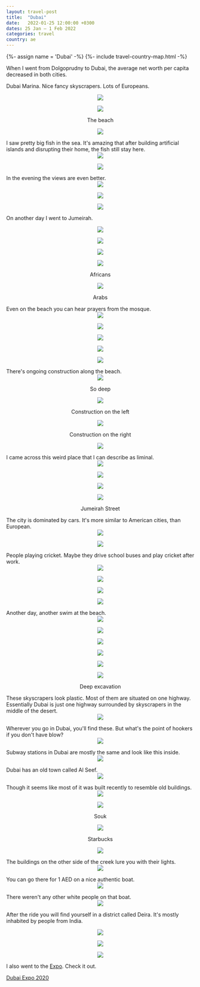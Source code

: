 ```yaml
---
layout: travel-post
title:  "Dubai"
date:   2022-01-25 12:00:00 +0300
dates: 25 Jan – 1 Feb 2022
categories: travel
country: ae
---
```


{%- assign name = 'Dubai' -%}
{%- include travel-country-map.html -%}

When I went from Dolgoprudny to Dubai, the average net worth per capita decreased in both cities.

Dubai Marina. Nice fancy skyscrapers. Lots of Europeans.
<center>
<img src="{{site.baseurl}}/assets/img/dubai/1.jpg" />
<p class="image-label">
</p>
</center>
<center>
<img src="{{site.baseurl}}/assets/img/dubai/2.jpg" />
<p class="image-label">
The beach
</p>
</center>
<center>
<img src="{{site.baseurl}}/assets/img/dubai/3.jpg" />
<p class="image-label">
</p>
</center>
I saw pretty big fish in the sea. It's amazing that after building artificial islands and disrupting their home, the fish still stay here.
<center>
<img src="{{site.baseurl}}/assets/img/dubai/4.jpg" />
<p class="image-label">
</p>
</center>
<center>
<img src="{{site.baseurl}}/assets/img/dubai/5.jpg" />
<p class="image-label">
</p>
</center>
In the evening the views are even better.
<center>
<img src="{{site.baseurl}}/assets/img/dubai/6.jpg" />
<p class="image-label">
</p>
</center>
<center>
<img src="{{site.baseurl}}/assets/img/dubai/7.jpg" />
<p class="image-label">
</p>
</center>
<center>
<img src="{{site.baseurl}}/assets/img/dubai/8.jpg" />
<p class="image-label">
</p>
</center>

On another day I went to Jumeirah.
<center>
<img src="{{site.baseurl}}/assets/img/dubai/9.jpg" />
<p class="image-label">
</p>
</center>
<center>
<img src="{{site.baseurl}}/assets/img/dubai/10.jpg" />
<p class="image-label">
</p>
</center>
<center>
<img src="{{site.baseurl}}/assets/img/dubai/11.jpg" />
<p class="image-label">
</p>
</center>
<center>
<img src="{{site.baseurl}}/assets/img/dubai/12.jpg" />
<p class="image-label">
Africans
</p>
</center>
<center>
<img src="{{site.baseurl}}/assets/img/dubai/13.jpg" />
<p class="image-label">
Arabs
</p>
</center>
Even on the beach you can hear prayers from the mosque.
<center>
<img src="{{site.baseurl}}/assets/img/dubai/14.jpg" />
<p class="image-label">
</p>
</center>
<center>
<img src="{{site.baseurl}}/assets/img/dubai/15.jpg" />
<p class="image-label">
</p>
</center>
<center>
<img src="{{site.baseurl}}/assets/img/dubai/16.jpg" />
<p class="image-label">
</p>
</center>
<center>
<img src="{{site.baseurl}}/assets/img/dubai/17.jpg" />
<p class="image-label">
</p>
</center>
<center>
<img src="{{site.baseurl}}/assets/img/dubai/18.jpg" />
<p class="image-label">
</p>
</center>
There's ongoing construction along the beach.
<center>
<img src="{{site.baseurl}}/assets/img/dubai/19.jpg" />
<p class="image-label">
So deep
</p>
</center>
<center>
<img src="{{site.baseurl}}/assets/img/dubai/20.jpg" />
<p class="image-label">
Construction on the left
</p>
</center>
<center>
<img src="{{site.baseurl}}/assets/img/dubai/21.jpg" />
<p class="image-label">
Construction on the right
</p>
</center>
<center>
<img src="{{site.baseurl}}/assets/img/dubai/22.jpg" />
<p class="image-label">
</p>
</center>
I came across this weird place that I can describe as liminal.
<center>
<img src="{{site.baseurl}}/assets/img/dubai/23.jpg" />
<p class="image-label">
</p>
</center>
<center>
<img src="{{site.baseurl}}/assets/img/dubai/24.jpg" />
<p class="image-label">
</p>
</center>
<center>
<img src="{{site.baseurl}}/assets/img/dubai/25.jpg" />
<p class="image-label">
</p>
</center>
<center>
<img src="{{site.baseurl}}/assets/img/dubai/26.jpg" />
<p class="image-label">
Jumeirah Street
</p>
</center>
The city is dominated by cars. It's more similar to American cities, than European.
<center>
<img src="{{site.baseurl}}/assets/img/dubai/27.jpg" />
<p class="image-label">
</p>
</center>
<center>
<img src="{{site.baseurl}}/assets/img/dubai/28.jpg" />
<p class="image-label">
</p>
</center>
People playing cricket. Maybe they drive school buses and play cricket after work.
<center>
<img src="{{site.baseurl}}/assets/img/dubai/29.jpg" />
<p class="image-label">
</p>
</center>
<center>
<img src="{{site.baseurl}}/assets/img/dubai/30.jpg" />
<p class="image-label">
</p>
</center>
<center>
<img src="{{site.baseurl}}/assets/img/dubai/31.jpg" />
<p class="image-label">
</p>
</center>
<center>
<img src="{{site.baseurl}}/assets/img/dubai/32.jpg" />
<p class="image-label">
</p>
</center>
Another day, another swim at the beach.
<center>
<img src="{{site.baseurl}}/assets/img/dubai/33.jpg" />
<p class="image-label">
</p>
</center>
<center>
<img src="{{site.baseurl}}/assets/img/dubai/34.jpg" />
<p class="image-label">
</p>
</center>
<center>
<img src="{{site.baseurl}}/assets/img/dubai/35.jpg" />
<p class="image-label">
</p>
</center>
<center>
<img src="{{site.baseurl}}/assets/img/dubai/36.jpg" />
<p class="image-label">
</p>
</center>
<center>
<img src="{{site.baseurl}}/assets/img/dubai/37.jpg" />
<p class="image-label">
</p>
</center>
<center>
<img src="{{site.baseurl}}/assets/img/dubai/38.jpg" />
<p class="image-label">
Deep excavation
</p>
</center>
These skyscrapers look plastic. Most of them are situated on one highway. Essentially Dubai is just one highway surrounded by skyscrapers in the middle of the desert.
<center>
<img src="{{site.baseurl}}/assets/img/dubai/39.jpg" />
<p class="image-label">
</p>
</center>
Wherever you go in Dubai, you'll find these. But what's the point of hookers if you don't have blow?
<center>
<img src="{{site.baseurl}}/assets/img/dubai/39-2.jpg" />
<p class="image-label">
</p>
</center>
Subway stations in Dubai are mostly the same and look like this inside.
<center>
<img src="{{site.baseurl}}/assets/img/dubai/39-1.jpg" />
<p class="image-label">
</p>
</center>
Dubai has an old town called Al Seef.
<center>
<img src="{{site.baseurl}}/assets/img/dubai/40.jpg" />
<p class="image-label">
</p>
</center>
Though it seems like most of it was built recently to resemble old buildings.
<center>
<img src="{{site.baseurl}}/assets/img/dubai/41.jpg" />
<p class="image-label">
</p>
</center>
<center>
<img src="{{site.baseurl}}/assets/img/dubai/43.jpg" />
<p class="image-label">
Souk
</p>
</center>
<center>
<img src="{{site.baseurl}}/assets/img/dubai/45.jpg" />
<p class="image-label">
Starbucks
</p>
</center>
<center>
<img src="{{site.baseurl}}/assets/img/dubai/46.jpg" />
<p class="image-label">
</p>
</center>
The buildings on the other side of the creek lure you with their lights.
<center>
<img src="{{site.baseurl}}/assets/img/dubai/42.jpg" />
<p class="image-label">
</p>
</center>
You can go there for 1 AED on a nice authentic boat.
<center>
<img src="{{site.baseurl}}/assets/img/dubai/48.jpg" />
<p class="image-label">
</p>
</center>
There weren't any other white people on that boat.
<center>
<img src="{{site.baseurl}}/assets/img/dubai/47.jpg" />
<p class="image-label">
</p>
</center>

After the ride you will find yourself in a district called Deira. It's mostly inhabited by people from India.
<center>
<img src="{{site.baseurl}}/assets/img/dubai/49.jpg" />
<p class="image-label">
</p>
</center>
<center>
<img src="{{site.baseurl}}/assets/img/dubai/50.jpg" />
<p class="image-label">
</p>
</center>
<center>
<img src="{{site.baseurl}}/assets/img/dubai/51.jpg" />
<p class="image-label">
</p>
</center>

I also went to the [Expo](/travel/2022/expo-2020). Check it out.

<a class="next" href="/travel/2022/expo-2020">
Dubai Expo 2020
</a>
